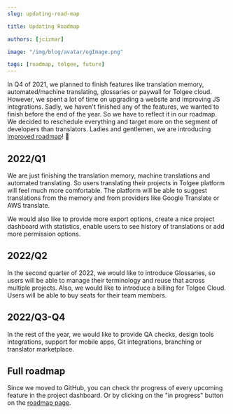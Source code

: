 ```yaml
---
slug: updating-road-map

title: Updating Roadmap

authors: [jcizmar]

image: "/img/blog/avatar/ogImage.png"

tags: [roadmap, tolgee, future]
---
```


In Q4 of 2021, we planned to finish features like translation memory, automated/machine translating, glossaries or paywall 
for Tolgee cloud. However, we spent a lot of time on upgrading a website and improving JS integrations. Sadly, we 
haven't finished any of the features, we wanted to finish before the end of the year. So we have to reflect it in our
roadmap. We decided to reschedule everything and target more on the segment of developers than translators.
Ladies and gentlemen, we are introducing [improved roadmap](/roadmap)! 🎉

## 2022/Q1
We are just finishing the translation memory, machine translations and automated translating. So users translating their
projects in Tolgee platform will feel much more comfortable. The platform will be able to suggest translations from 
the memory and from providers like Google Translate or AWS translate.

We would also like to provide more export options, create a nice project dashboard with statistics, enable users to see 
history of translations or add more permission options.

## 2022/Q2
In the second quarter of 2022, we would like to introduce Glossaries, so users will be able to manage their terminology 
and reuse that across multiple projects. Also, we would like to introduce a billing for Tolgee Cloud. Users 
will be able to buy seats for their team members.

## 2022/Q3-Q4
In the rest of the year, we would like to provide QA checks, design tools integrations, support for mobile apps,
Git integrations, branching or translator marketplace.

## Full roadmap
Since we moved to GitHub, you can check thr progress of every upcoming feature in the project dashboard. Or by clicking
on the "in progress" button on the [roadmap page](/roadmap).
